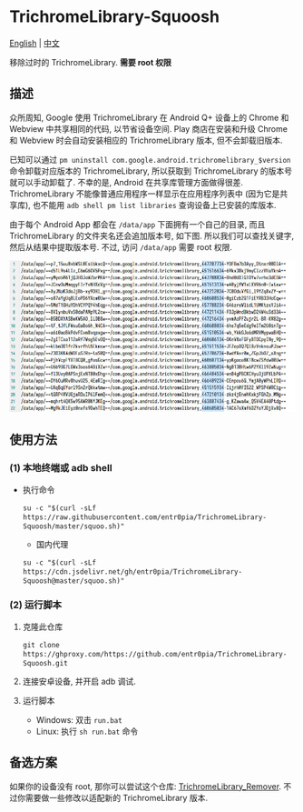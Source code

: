 # TrichromeLibrary-Squoosh

[English](https://github.com/entr0pia/TrichromeLibrary-Squoosh#readme) | [中文](https://github.com/entr0pia/TrichromeLibrary-Squoosh/blob/master/README_ZH.md)

移除过时的 TrichromeLibrary. **需要 root 权限**

## 描述

众所周知, Google 使用 TrichromeLibrary 在 Android Q+ 设备上的 Chrome 和 Webview 中共享相同的代码, 以节省设备空间. Play 商店在安装和升级 Chrome 和 Webview 时会自动安装相应的 TrichromeLibrary 版本, 但不会卸载旧版本. 

已知可以通过 ```pm uninstall com.google.android.trichromelibrary_$version``` 命令卸载对应版本的 TrichromeLibrary, 所以获取到 TrichromeLibrary 的版本号就可以手动卸载了. 不幸的是, Android 在共享库管理方面做得很差. TrichromeLibrary 不能像普通应用程序一样显示在应用程序列表中 (因为它是共享库), 也不能用 ```adb shell pm list libraries``` 查询设备上已安装的库版本.

由于每个 Android App 都会在 ```/data/app``` 下面拥有一个自己的目录, 而且 TrichromeLibrary 的文件夹名还会追加版本号, 如下图. 所以我们可以查找关键字, 然后从结果中提取版本号. 不过, 访问 ```/data/app``` 需要 root 权限.

![TrichromeLibrary 目录](imgs/trichrome_libs.jpg)
## 使用方法

### (1) 本地终端或 adb shell

- 执行命令

    ```shell
    su -c "$(curl -sLf https://raw.githubusercontent.com/entr0pia/TrichromeLibrary-Squoosh/master/squoo.sh)"
    ```

    - 国内代理
    
    ```shell
    su -c "$(curl -sLf https://cdn.jsdelivr.net/gh/entr0pia/TrichromeLibrary-Squoosh@master/squoo.sh)"
    ```

### (2) 运行脚本

1. 克隆此仓库

    ```shell
    git clone https://ghproxy.com/https://github.com/entr0pia/TrichromeLibrary-Squoosh.git
    ```

2. 连接安卓设备, 并开启 adb 调试.
3. 运行脚本

    - Windows: 双击 ```run.bat```
    - Linux: 执行 ```sh run.bat``` 命令

## 备选方案

如果你的设备没有 root, 那你可以尝试这个仓库: [TrichromeLibrary_Remover](https://github.com/Undefined-User/TrichromeLibrary_Remover). 不过你需要做一些修改以适配新的 TrichromeLibrary 版本.